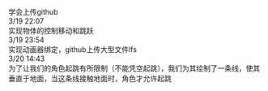 学会上传github  
3/19 22:07  
实现物体的控制移动和跳跃  
3/19 23:54  
实现动画器绑定，github上传大型文件lfs  
3/20 14:43  
为了让我们的角色起跳有所限制（不能凭空起跳），我们为其绘制了一条线，使其垂直于地面，当这条线接触地面时，角色才允许起跳  
